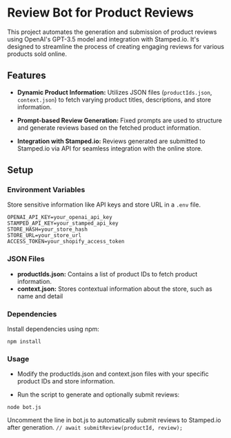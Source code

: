 # Review Bot for Product Reviews

This project automates the generation and submission of product reviews using OpenAI's GPT-3.5 model and integration with Stamped.io. It's designed to streamline the process of creating engaging reviews for various products sold online.

## Features

- **Dynamic Product Information:** Utilizes JSON files (`productIds.json`, `context.json`) to fetch varying product titles, descriptions, and store information.
  
- **Prompt-based Review Generation:** Fixed prompts are used to structure and generate reviews based on the fetched product information.
  
- **Integration with Stamped.io:** Reviews generated are submitted to Stamped.io via API for seamless integration with the online store.

## Setup

### Environment Variables

Store sensitive information like API keys and store URL in a `.env` file.

```plaintext
OPENAI_API_KEY=your_openai_api_key
STAMPED_API_KEY=your_stamped_api_key
STORE_HASH=your_store_hash
STORE_URL=your_store_url
ACCESS_TOKEN=your_shopify_access_token
```

### JSON Files

- **productIds.json:** Contains a list of product IDs to fetch product information.
- **context.json:** Stores contextual information about the store, such as name and detail

### Dependencies

Install dependencies using npm:

```plaintext
npm install
```

### Usage

- Modify the productIds.json and context.json files with your specific product IDs and store information.

- Run the script to generate and optionally submit reviews:

```plaintext
node bot.js
```

Uncomment the line in bot.js to automatically submit reviews to Stamped.io after generation.
```// await submitReview(productId, review);```

